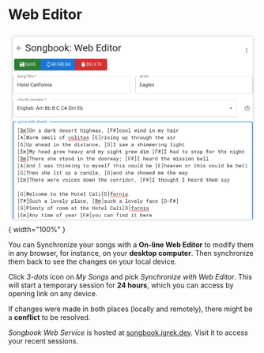 # Web Editor

![](./assets/screenshots/screenshot-web-editor.png){ width="100%" }

You can Synchronize your songs with a **On-line Web Editor** to modify them in any browser, for instance, on your **desktop computer**.
Then synchronize them back to see the changes on your local device.

Click *3-dots* icon on *My Songs* and pick *Synchronize with Web Editor*.
This will start a temporary session for **24 hours**, which you can access by opening link on any device.

If changes were made in both places (locally and remotely), there might be a **conflict** to be resolved.

*Songbook Web Service* is hosted at [songbook.igrek.dev](https://songbook.igrek.dev/).
Visit it to access your recent sessions.

